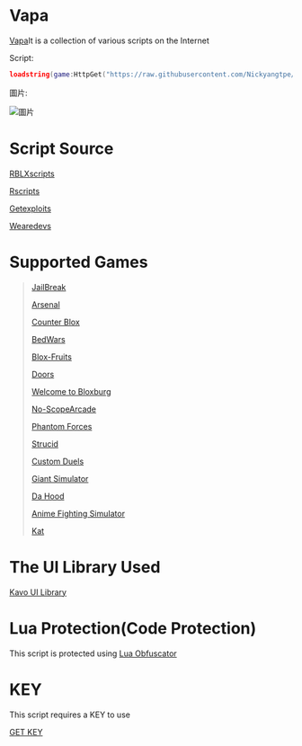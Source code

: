 # Vapa
[Vapa](https://github.com/Nickyangtpe/Vapa)It is a collection of various scripts on the Internet


Script:
``` Lua
loadstring(game:HttpGet("https://raw.githubusercontent.com/Nickyangtpe/Vapa/main/Main.txt", true))()
```


圖片:

![圖片](https://upload.cc/i1/2023/08/26/HNX6cd.png)





# Script Source
[RBLXscripts](https://www.rblxscripts.net/)


[Rscripts](https://rscripts.net/index)


[Getexploits](https://getexploits.com/scripts/)


[Wearedevs](https://wearedevs.net/scripts)

# Supported Games
> [JailBreak](https://www.roblox.com/games/606849621/Jailbreak)
> 
> 
> [Arsenal](https://www.roblox.com/games/286090429/Arsenal)
> 
> 
> [Counter Blox](https://www.roblox.com/games/301549746/Counter-Blox)
> 
> 
> [BedWars](https://www.roblox.com/games/6872265039/BedWars-GAME-BROWSER)
> 
> 
> [Blox-Fruits](https://www.roblox.com/games/2753915549/Blox-Fruits)
> 
> 
> [Doors](https://www.roblox.com/games/6516141723/DOORS)
> 
> 
> [Welcome to Bloxburg](https://www.roblox.com/games/185655149/Welcome-to-Bloxburg)
> 
> 
> [No-ScopeArcade](https://www.roblox.com/games/6407649031/FIXED-No-Scope-Arcade)
> 
> 
> [Phantom Forces](https://www.roblox.com/games/292439477/Phantom-Forces-Scope-Revamp)
> 
> 
> [Strucid](https://www.roblox.com/games/2377868063/Strucid)
> 
> 
> [Custom Duels](https://www.roblox.com/games/2609668898/Custom-Duels)
> 
> 
> [Giant Simulator](https://www.roblox.com/games/2986677229/Giant-Simulator)
> 
> 
> [Da Hood](https://www.roblox.com/games/2788229376/Da-Hood)
> 
> 
> [Anime Fighting SimuIator](https://www.roblox.com/games/11545598432/UPDATE-3-Anime-Fighting-Simulator-X)
> 
> 
> [Kat](https://www.roblox.com/games/621129760/KAT)
# The UI Library Used

[Kavo UI Library](https://xheptcofficial.gitbook.io/kavo-library/)


# Lua Protection(Code Protection)

This script is protected using [Lua Obfuscator](https://luaobfuscator.com/)


# KEY
This script requires a KEY to use


[GET KEY](https://workink.net/2se/llrvr1js)
